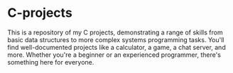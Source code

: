 # C-projects
This is a repository of my C projects, demonstrating a range of skills from basic data structures to more complex systems programming tasks. You'll find well-documented projects like a calculator, a game, a chat server, and more. Whether you're a beginner or an experienced programmer, there's something here for everyone.
